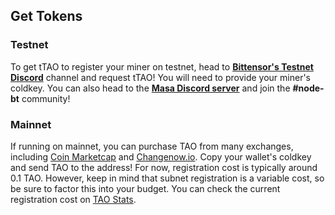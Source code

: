 ## Get Tokens

### Testnet

To get tTAO to register your miner on testnet, head to **[Bittensor's Testnet Discord](https://discord.com/channels/1120750674595024897/1242998080501186620)** channel and request tTAO! You will need to provide your miner's coldkey. You can also head to the **[Masa Discord server](https://discord.gg/HyHGaKhaKs)** and join the **#node-bt** community!

### Mainnet

If running on mainnet, you can purchase TAO from many exchanges, including [Coin Marketcap](https://coinmarketcap.com/currencies/bittensor/#Markets) and [Changenow.io](https://changenow.io/?from=eth&to=tao). Copy your wallet's coldkey and send TAO to the address! For now, registration cost is typically around 0.1 TAO. However, keep in mind that subnet registration is a variable cost, so be sure to factor this into your budget. You can check the current registration cost on [TAO Stats](https://x.taostats.io/subnet/42).
